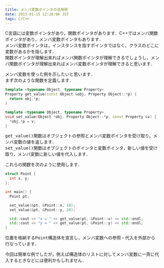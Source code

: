 ```yaml
---
title: メンバ変数ポインタの活用例
date: 2013-01-15 12:28:06 JST
tags: C/C++
---
```


C言語には変数ポインタがあり，関数ポインタがあります．C\+\+ではメンバ関数ポインタがあり，メンバ変数ポインタもあります．  
メンバ変数ポインタは，インスタンスを指すポインタではなく，クラスのどこに変数があるかを指します．  
関数ポインタが理解出来ればメンバ関数ポインタが理解できるでしょうし，メンバ関数ポインタが理解出来ればメンバ変数ポインタが理解できると思います．

メンバ変数を使った例を示したいと思います．  
まず次のような関数を定義します．

```cpp
template <typename Object, typename Property>
Property get_value(const Object &obj, Property Object::*p) {
  return obj.*p;
}

template <typename Object, typename Property>
void set_value(Object *obj, Property Object::*p, const Property &v) {
  *obj.*p = v;
}
```

<span style="font-family:monospace">get_value()</span>関数はオブジェクトの参照とメンバ変数ポインタを受け取り，メンバ変数の値を返します．  
<span style="font-family:monospace">set_value()</span>関数はオブジェクトのポインタと変数ポインタ，新しい値を受け取り，メンバ変数に新しい値を代入します．

これらの関数を次のように使用します．

```cpp
struct Point {
  int x, y;
};

int main() {
  Point pt;

  set_value(&pt, &Point::x, 10);
  set_value(&pt, &Point::y, 20);

  std::cout << "x = " << get_value(pt, &Point::x) << std::endl;
  std::cout << "y = " << get_value(pt, &Point::y) << std::endl;
}
```

位置を格納する<span style="font-family:monospace">Point</span>構造体を宣言し，メンバ変数への参照・代入を外部から行なっています．

今回は簡単な例でしたが，例えば構造体のリストに対してメンバ変数に一斉に代入するときなどには便利かもしれません．

